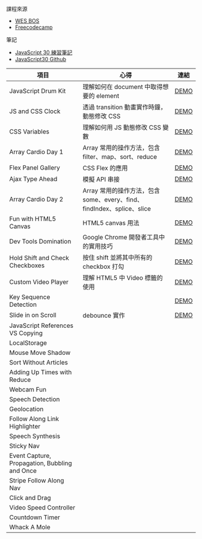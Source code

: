 課程來源

-   [WES BOS](https://courses.wesbos.com/account/access/5efef522055a68151fb7e680)
-   [Freecodecamp](https://www.freecodecamp.org/news/javascript-projects-for-beginners/)

筆記

-   [JavaScript 30 練習筆記](https://code-surfing.coderbridge.io/series/475b9b6babe4472eb4b9fb4f123f167e)
-   [JavaScript30 Github](https://github.com/wesbos/JavaScript30)

| 項目                                          | 心得                                                                   | 連結                                                                                              |
| --------------------------------------------- | ---------------------------------------------------------------------- | ------------------------------------------------------------------------------------------------- |
| JavaScript Drum Kit                           | 理解如何在 document 中取得想要的 element                               | [DEMO](https://wayne201299.github.io/vanillaJS/01%20-%20Drum%20Kit/)                              |
| JS and CSS Clock                              | 透過 transition 動畫實作時鐘，動態修改 CSS                             | [DEMO](https://wayne201299.github.io/vanillaJS/02%20-%20Clock/)                                   |
| CSS Variables                                 | 理解如何用 JS 動態修改 CSS 變數                                        | [DEMO](https://wayne201299.github.io/vanillaJS/03%20-%20CSS%20Variables/)                         |
| Array Cardio Day 1                            | Array 常用的操作方法，包含 filter、map、sort、reduce                   | [DEMO](https://wayne201299.github.io/vanillaJS/04%20-%20Array%20Cardio%2001/)                     |
| Flex Panel Gallery                            | CSS Flex 的應用                                                        | [DEMO](https://wayne201299.github.io/vanillaJS/05%20-%20Flex%20Panel%20Gallery/)                  |
| Ajax Type Ahead                               | 模擬 API 串接                                                          | [DEMO](https://wayne201299.github.io/vanillaJS/06%20-%20Type%20Ahead/)                            |
| Array Cardio Day 2                            | Array 常用的操作方法，包含 some、every、find、findIndex、splice、slice | [DEMO](https://wayne201299.github.io/vanillaJS/07%20-%20Array%20Cardio%2002/)                     |
| Fun with HTML5 Canvas                         | HTML5 canvas 用法                                                      | [DEMO](https://wayne201299.github.io/vanillaJS/08%20-%20HTML5%20Canvas/)                          |
| Dev Tools Domination                          | Google Chrome 開發者工具中的實用技巧                                   | [DEMO](https://wayne201299.github.io/vanillaJS/09%20-%20DevTools%20Domination/)                   |
| Hold Shift and Check Checkboxes               | 按住 shift 並將其中所有的 checkbox 打勾                                | [DEMO](https://wayne201299.github.io/vanillaJS/10%20-%20Hold%20Shift%20And%20Check%20Checkboxes/) |
| Custom Video Player                           | 理解 HTML5 中 Video 標籤的使用                                         | [DEMO](https://wayne201299.github.io/vanillaJS/11%20-%20Custom%20Video%20Player/)                 |
| Key Sequence Detection                        |                                                                        | [DEMO](https://wayne201299.github.io/vanillaJS/12%20-%20Key%20Sequence%20Detection/)              |
| Slide in on Scroll                            | debounce 實作                                                          | [DEMO](https://wayne201299.github.io/vanillaJS/13%20-%20Slide%20in%20on%20Scroll/)                |
| JavaScript References VS Copying              |                                                                        |                                                                                                   |
| LocalStorage                                  |                                                                        |                                                                                                   |
| Mouse Move Shadow                             |                                                                        |                                                                                                   |
| Sort Without Articles                         |                                                                        |                                                                                                   |
| Adding Up Times with Reduce                   |                                                                        |                                                                                                   |
| Webcam Fun                                    |                                                                        |                                                                                                   |
| Speech Detection                              |                                                                        |                                                                                                   |
| Geolocation                                   |                                                                        |                                                                                                   |
| Follow Along Link Highlighter                 |                                                                        |                                                                                                   |
| Speech Synthesis                              |                                                                        |                                                                                                   |
| Sticky Nav                                    |                                                                        |                                                                                                   |
| Event Capture, Propagation, Bubbling and Once |                                                                        |                                                                                                   |
| Stripe Follow Along Nav                       |                                                                        |                                                                                                   |
| Click and Drag                                |                                                                        |                                                                                                   |
| Video Speed Controller                        |                                                                        |                                                                                                   |
| Countdown Timer                               |                                                                        |                                                                                                   |
| Whack A Mole                                  |                                                                        |                                                                                                   |
